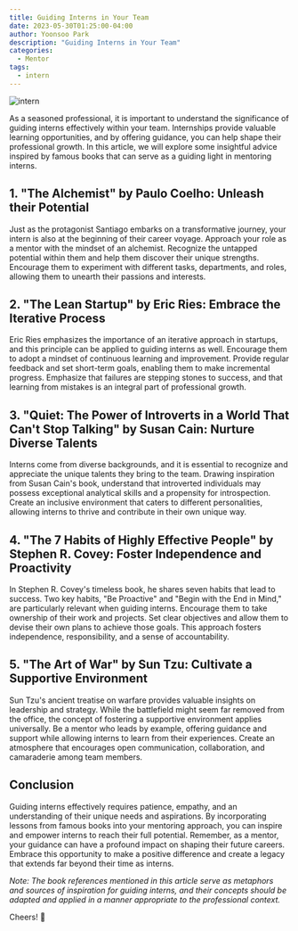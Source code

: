 ```yaml
---
title: Guiding Interns in Your Team
date: 2023-05-30T01:25:00-04:00
author: Yoonsoo Park
description: "Guiding Interns in Your Team"
categories:
  - Mentor
tags:
  - intern
---
```


![intern](https://unsplash.com/photos/wLvyqqwXXpQ)

As a seasoned professional, it is important to understand the significance of guiding interns effectively within your team. Internships provide valuable learning opportunities, and by offering guidance, you can help shape their professional growth. In this article, we will explore some insightful advice inspired by famous books that can serve as a guiding light in mentoring interns.

## 1. **"The Alchemist" by Paulo Coelho: Unleash their Potential**

Just as the protagonist Santiago embarks on a transformative journey, your intern is also at the beginning of their career voyage. Approach your role as a mentor with the mindset of an alchemist. Recognize the untapped potential within them and help them discover their unique strengths. Encourage them to experiment with different tasks, departments, and roles, allowing them to unearth their passions and interests.

## 2. **"The Lean Startup" by Eric Ries: Embrace the Iterative Process**

Eric Ries emphasizes the importance of an iterative approach in startups, and this principle can be applied to guiding interns as well. Encourage them to adopt a mindset of continuous learning and improvement. Provide regular feedback and set short-term goals, enabling them to make incremental progress. Emphasize that failures are stepping stones to success, and that learning from mistakes is an integral part of professional growth.

## 3. **"Quiet: The Power of Introverts in a World That Can't Stop Talking" by Susan Cain: Nurture Diverse Talents**

Interns come from diverse backgrounds, and it is essential to recognize and appreciate the unique talents they bring to the team. Drawing inspiration from Susan Cain's book, understand that introverted individuals may possess exceptional analytical skills and a propensity for introspection. Create an inclusive environment that caters to different personalities, allowing interns to thrive and contribute in their own unique way.

## 4. **"The 7 Habits of Highly Effective People" by Stephen R. Covey: Foster Independence and Proactivity**

In Stephen R. Covey's timeless book, he shares seven habits that lead to success. Two key habits, "Be Proactive" and "Begin with the End in Mind," are particularly relevant when guiding interns. Encourage them to take ownership of their work and projects. Set clear objectives and allow them to devise their own plans to achieve those goals. This approach fosters independence, responsibility, and a sense of accountability.

## 5. **"The Art of War" by Sun Tzu: Cultivate a Supportive Environment**

Sun Tzu's ancient treatise on warfare provides valuable insights on leadership and strategy. While the battlefield might seem far removed from the office, the concept of fostering a supportive environment applies universally. Be a mentor who leads by example, offering guidance and support while allowing interns to learn from their experiences. Create an atmosphere that encourages open communication, collaboration, and camaraderie among team members.

## Conclusion

Guiding interns effectively requires patience, empathy, and an understanding of their unique needs and aspirations. By incorporating lessons from famous books into your mentoring approach, you can inspire and empower interns to reach their full potential. Remember, as a mentor, your guidance can have a profound impact on shaping their future careers. Embrace this opportunity to make a positive difference and create a legacy that extends far beyond their time as interns.

*Note: The book references mentioned in this article serve as metaphors and sources of inspiration for guiding interns, and their concepts should be adapted and applied in a manner appropriate to the professional context.*

Cheers! 🍺
